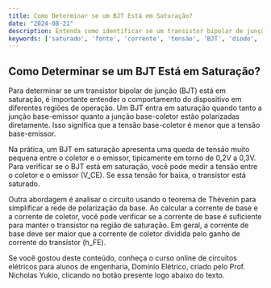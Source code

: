 ```yaml
---
title: Como Determinar se um BJT Está em Saturação?
date: "2024-08-21"
description: Entenda como identificar se um transistor bipolar de junção (BJT) está em saturação em um circuito elétrico.
keywords: ['saturado', 'fonte', 'corrente', 'tensão', 'BJT', 'diodo', 'Thévenin']
---
```


## Como Determinar se um BJT Está em Saturação?

Para determinar se um transistor bipolar de junção (BJT) está em saturação, é importante entender o comportamento do dispositivo em diferentes regiões de operação. Um BJT entra em saturação quando tanto a junção base-emissor quanto a junção base-coletor estão polarizadas diretamente. Isso significa que a tensão base-coletor é menor que a tensão base-emissor.

Na prática, um BJT em saturação apresenta uma queda de tensão muito pequena entre o coletor e o emissor, tipicamente em torno de 0,2V a 0,3V. Para verificar se o BJT está em saturação, você pode medir a tensão entre o coletor e o emissor (V_CE). Se essa tensão for baixa, o transistor está saturado.

Outra abordagem é analisar o circuito usando o teorema de Thévenin para simplificar a rede de polarização da base. Ao calcular a corrente de base e a corrente de coletor, você pode verificar se a corrente de base é suficiente para manter o transistor na região de saturação. Em geral, a corrente de base deve ser maior que a corrente de coletor dividida pelo ganho de corrente do transistor (h_FE).

Se você gostou deste conteúdo, conheça o curso online de circuitos elétricos para alunos de engenharia, Domínio Elétrico, criado pelo Prof. Nicholas Yukio, clicando no botão presente logo abaixo do texto.
